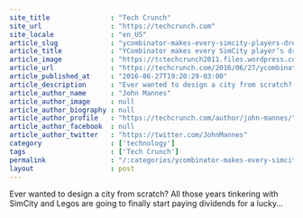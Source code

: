 ```yaml
---
site_title               : "Tech Crunch"
site_url                 : "https://techcrunch.com"
site_locale              : "en_US"
article_slug             : "ycombinator-makes-every-simcity-players-dream-reality-with-new-research-initiative"
article_title            : "YCombinator makes every SimCity player’s dream reality with new research initiative"
article_image            : "https://tctechcrunch2011.files.wordpress.com/2016/06/gettyimages-529160971.jpg?w=764&h=400&crop=1"
article_url              : "https://techcrunch.com/2016/06/27/ycombinator-makes-every-simcity-players-dream-reality-with-new-research-initiative/"
article_published_at     : "2016-06-27T19:20:29-03:00"
article_description      : "Ever wanted to design a city from scratch? All those years tinkering with SimCity and Legos are going to finally start paying dividends for a lucky..."
article_author_name      : "John Mannes"
article_author_image     : null
article_author_biography : null
article_author_profile   : "https://techcrunch.com/author/john-mannes/"
article_author_facebook  : null
article_author_twitter   : "https://twitter.com/JohnMannes"
category                 : ['technology']
tags                     : ['Tech Crunch']
permalink                : "/:categories/ycombinator-makes-every-simcity-players-dream-reality-with-new-research-initiative/"
layout                   : post
---
```


Ever wanted to design a city from scratch? All those years tinkering with SimCity and Legos are going to finally start paying dividends for a lucky...
